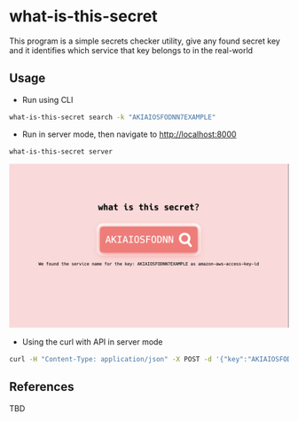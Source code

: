 # what-is-this-secret

This program is a simple secrets checker utility, give any found secret key and it identifies which service that key belongs to in the real-world

## Usage

* Run using CLI

```bash
what-is-this-secret search -k "AKIAIOSFODNN7EXAMPLE"
```

* Run in server mode, then navigate to [http://localhost:8000](http://localhost:8000)

```bash
what-is-this-secret server
```

![](what-is-this-secret.png)

* Using the curl with API in server mode

```bash
curl -H "Content-Type: application/json" -X POST -d '{"key":"AKIAIOSFODNN7EXAMPLE"}' http://localhost:8000
```

## References

TBD
